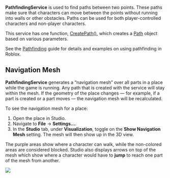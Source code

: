 **PathfindingService** is used to find paths between two points. These paths make sure that characters can move between the points without running into walls or other obstacles. Paths can be used for both player-controlled characters and non-player characters.

This service has one function, [CreatePath()](https://developer.roblox.com/en-us/api-reference/function/PathfindingService/CreatePath), which creates a [Path](https://developer.roblox.com/en-us/api-reference/class/Path) object based on various parameters.

See the [Pathfinding](https://developer.roblox.com/en-us/articles/pathfinding) guide for details and examples on using pathfinding in Roblox.

Navigation Mesh
---------------

**PathfindingService** generates a “navigation mesh” over all parts in a place while the game is running. Any path that is created with the service will stay within the mesh. If the geometry of the place changes — for example, if a part is created or a part moves — the navigation mesh will be recalculated.

To see the navigation mesh for a place:

1.  Open the place in Studio.
2.  Navigate to **File** → **Settings…**.
3.  In the **Studio** tab, under **Visualization**, toggle on the **Show Navigation Mesh** setting. The mesh will then show up in the 3D view.

The purple areas show where a character can walk, while the non-colored areas are considered blocked. Studio also displays arrows on top of the mesh which show where a character would have to **jump** to reach one part of the mesh from another.

![](https://developer.roblox.com/assets/blt1e4f3f08b0e04301/NavigationMesh.jpg)